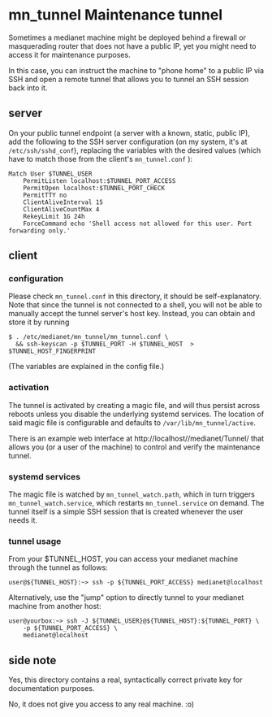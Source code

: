 # mn_tunnel Maintenance tunnel

Sometimes a medianet machine might be deployed behind a firewall or
masquerading router that does not have a public IP, yet you might need to
access it for maintenance purposes.

In this case, you can instruct the machine to "phone home" to a public IP
via SSH and open a remote tunnel that allows you to tunnel an SSH session
back into it.

## server

On your public tunnel endpoint (a server with a known, static, public IP),
add the following to the SSH server configuration (on my system, it's at
`/etc/ssh/sshd_conf`), replacing the variables with the desired values
(which have to match those from the client's `mn_tunnel.conf` ):
```
Match User $TUNNEL_USER
	PermitListen localhost:$TUNNEL_PORT_ACCESS
	PermitOpen localhost:$TUNNEL_PORT_CHECK
	PermitTTY no
	ClientAliveInterval 15
	ClientAliveCountMax 4
	RekeyLimit 1G 24h
	ForceCommand echo 'Shell access not allowed for this user. Port forwarding only.'
```

## client

### configuration

Please check `mn_tunnel.conf` in this directory, it should be
self-explanatory.
Note that since the tunnel is not connected to a shell, you will not be able
to manually accept the tunnel server's host key. Instead, you can obtain and
store it by running
```
$ . /etc/medianet/mn_tunnel/mn_tunnel.conf \
  && ssh-keyscan -p $TUNNEL_PORT -H $TUNNEL_HOST  > $TUNNEL_HOST_FINGERPRINT
```
(The variables are explained in the config file.)

### activation

The tunnel is activated by creating a magic file, and will thus persist
across reboots unless you disable the underlying systemd services.
The location of said magic file is configurable and defaults to
`/var/lib/mn_tunnel/active`.

There is an example web interface at http://localhost//medianet/Tunnel/ that allows you
(or a user of the machine) to control and verify the maintenance tunnel.

### systemd services

The magic file is watched by `mn_tunnel_watch.path`, which in turn triggers
`mn_tunnel_watch.service`, which restarts `mn_tunnel.service` on demand.
The tunnel itself is a simple SSH session that is created whenever the user needs it. 

### tunnel usage

From your $TUNNEL_HOST, you can access your medianet machine through the
tunnel as follows:
```
user@${TUNNEL_HOST}:~> ssh -p ${TUNNEL_PORT_ACCESS} medianet@localhost
```
Alternatively, use the "jump" option to directly tunnel to your medianet
machine from another host:
```
user@yourbox:~> ssh -J ${TUNNEL_USER}@${TUNNEL_HOST}:${TUNNEL_PORT} \
	-p ${TUNNEL_PORT_ACCESS} \
	medianet@localhost
```
## side note

Yes, this directory contains a real, syntactically correct private key for documentation
purposes.

No, it does not give you access to any real machine. :o)
